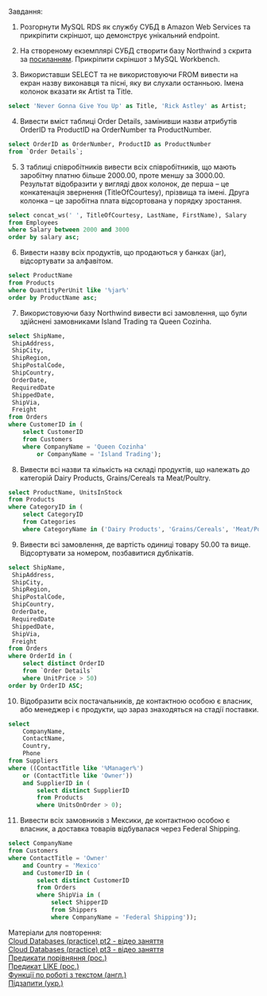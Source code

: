 Завдання:

1.	Розгорнути MySQL RDS як службу СУБД в Amazon Web Services та прикріпити скріншот, що демонструє унікальний endpoint.
 
2.	На створеному екземплярі СУБД створити базу Northwind з скрита за [посиланням](https://storage.googleapis.com/google-code-archive-downloads/v2/code.google.com/northwindextended/Northwind.MySQL5.sql).
Прикріпити скріншот з MySQL Workbench.
 
3.	Використавши SELECT та не використовуючи FROM вивести на екран назву виконавця та пісні, яку ви слухали останньою. Імена колонок вказати як Artist та Title. 
```sql
select 'Never Gonna Give You Up' as Title, 'Rick Astley' as Artist;
```
4.	Вивести вміст таблиці Order Details, замінивши назви атрибутів OrderID та ProductID на OrderNumber та ProductNumber.
```sql
select OrderID as OrderNumber, ProductID as ProductNumber 
from `Order Details`;
```
5.	З таблиці співробітників вивести всіх співробітників, що мають заробітну платню більше 2000.00, проте меншу за 3000.00. Результат відобразити у вигляді двох колонок, де перша – це конкатенація звернення (TitleOfCourtesy), прізвища та імені. Друга колонка – це заробітна плата відсортована у порядку зростання.
```sql
select concat_ws(' ', TitleOfCourtesy, LastName, FirstName), Salary
from Employees
where Salary between 2000 and 3000
order by salary asc;
```
6.	Вивести назву всіх продуктів, що продаються у банках (jar), відсортувати за алфавітом.
```sql
select ProductName 
from Products
where QuantityPerUnit like '%jar%'
order by ProductName asc;
```
7.	Використовуючи базу Northwind вивести всі замовлення, що були здійснені замовниками Island Trading та Queen Cozinha.
```sql
select ShipName,
 ShipAddress,
 ShipCity,
 ShipRegion,
 ShipPostalCode,
 ShipCountry,
 OrderDate,
 RequiredDate
 ShippedDate,
 ShipVia,
 Freight
from Orders
where CustomerID in (
	select CustomerID
	from Customers 
	where CompanyName = 'Queen Cozinha' 
		or CompanyName = 'Island Trading');
```
8.	Вивести всі назви та кількість на складі продуктів, що належать до категорій Dairy Products, Grains/Cereals та Meat/Poultry.
```sql
select ProductName, UnitsInStock
from Products
where CategoryID in (
	select CategoryID
	from Categories
	where CategoryName in ('Dairy Products', 'Grains/Cereals', 'Meat/Poultry'));
```
9.	Вивести всі замовлення, де вартість одиниці товару 50.00 та вище. Відсортувати за номером, позбавитися дублікатів.
```sql
select ShipName,
 ShipAddress,
 ShipCity,
 ShipRegion,
 ShipPostalCode,
 ShipCountry,
 OrderDate,
 RequiredDate
 ShippedDate,
 ShipVia,
 Freight
from Orders 
where OrderId in (
	select distinct OrderID 
	from `Order Details`
	where UnitPrice > 50)
order by OrderID ASC;
```
10.	Відобразити всіх постачальників, де контактною особою є власник, або менеджер і є продукти, що зараз знаходяться на стадії поставки.
```sql
select 
	CompanyName,
	ContactName,
    Country,
    Phone
from Suppliers
where ((ContactTitle like '%Manager%')
	or (ContactTitle like 'Owner'))
    and SupplierID in (
		select distinct SupplierID 
		from Products 
		where UnitsOnOrder > 0);
```
11.	Вивести всіх замовників з Мексики, де контактною особою є власник, а доставка товарів відбувалася через Federal Shipping.
```sql
select CompanyName
from Customers
where ContactTitle = 'Owner' 
	and Country = 'Mexico'
    and CustomerID in (
		select distinct CustomerID 
		from Orders
		where ShipVia in (
			select ShipperID
			from Shippers
			where CompanyName = 'Federal Shipping'));
```
Матеріали для повторення:    
[Cloud Databases (practice) pt2 - відео заняття](https://youtu.be/czFZ8VQpGLk)      
[Cloud Databases (practice) pt3 - відео заняття](https://youtu.be/x0Jfq9qpKdU)   
[Предикати порівняння (рос.)](http://sql-ex.ru/help/select2.php)   
[Предикат LIKE (рос.)](http://www.sql-tutorial.ru/ru/book_predicate_like.html)   
[Функції по роботі з текстом (англ.)](https://www.tutorialspoint.com/sql/sql-string-functions.htm)    
[Підзапити (укр.)](http://moonexcel.com.ua/%D1%83%D1%80%D0%BE%D0%BA%D0%B8-sql9-%D0%BF%D1%96%D0%B4%D0%B7%D0%B0%D0%BF%D0%B8%D1%82%D0%B8_ua)    

